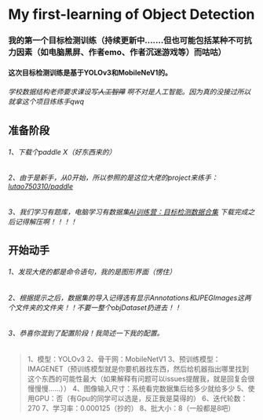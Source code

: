 # My first-learning of Object Detection
### 我的第一个目标检测训练（持续更新中.......但也可能包括某种不可抗力因素（如电脑黑屏、作者emo、作者沉迷游戏等）而咕咕）
#### 这次目标检测训练是基于YOLOv3和MobileNeV1的。
###### 学校数据结构老师要求课设写~~人工智障~~ 啊不对是人工智能。因为真的没接过所以就拿这个项目练练手qwq

## 准备阶段
###### 1、下载个paddle X（好东西来的）
###### 2、由于是新手，从0开始，所以参照的是这位大佬的project来练手：[lutao750310/paddle](https://github.com/lutao750310/paddle/blob/main/2286006.md)
###### 3、我们学习有题库，电脑学习有数据集[AI训练营：目标检测数据合集](https://aistudio.baidu.com/aistudio/datasetdetail/103743) 下载完成之后记得解压啊！！！！
## 开始动手
###### 1、发现大佬的都是命令语句，我的是图形界面（愣住）
###### 2、根据提示之后，数据集的导入记得选有显示Annotations和JPEGImages这两个文件夹的文件夹！！不要一整个objDataset扔进去！！
###### 3、恭喜你混到了配置阶段！我简述一下我的配置。
> 1、模型：YOLOv3
> 2、骨干网：MobileNetV1
> 3、预训练模型：IMAGENET（预训练模型就是你要机器找东西，然后给机器指出哪里找到这个东西的可能性最大（如果解释有问题可以issues提醒我，就是回复会很慢慢慢......））
> 4、图像输入尺寸：系统看完数据集后给多少就给多少
> 5、使用GPU：否（有Gpu的同学可以选是，反正我是莫得的）
> 6、迭代轮数：270
> 7、学习率：0.000125（抄的）
> 8、批大小：8（一般都是8吧）
